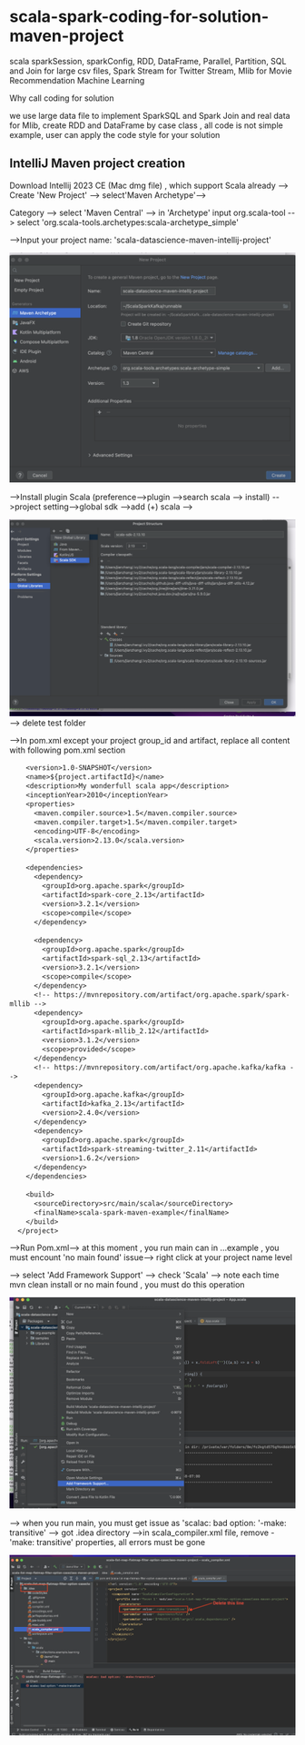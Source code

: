 # scala-spark-coding-for-solution-maven-project

scala sparkSession, sparkConfig,  RDD, DataFrame, Parallel, Partition, SQL and Join for large csv files, Spark Stream for Twitter Stream, Mlib for
Movie Recommendation Machine Learning

Why call coding for solution 

we use large data file to implement SparkSQL and Spark Join and real data for Mlib, create RDD and DataFrame by case class , all code is not simple
example, user can apply the code style for your solution


## IntelliJ Maven project creation

  Download Intellij 2023 CE (Mac dmg file) , which support Scala already --> Create 'New Project' --> select'Maven Archetype'-->
  
  Category --> select 'Maven Central' --> in 'Archetype' input org.scala-tool --> select 'org.scala-tools.archetypes:scala-archetype_simple'
  
  -->Input your project name: 'scala-datascience-maven-intellij-project'
  
  ![](images/create-new-maven-project-page.png)


  -->Install plugin Scala (preference-->plugin -->search scala --> install) -->project setting-->global sdk -->add (+) scala -->
  
  ![](images/proect-setting-globallib-add-sdk.png) --> delete test folder
  
  -->In pom.xml except your project group_id and artifact, replace all content with following pom.xml section  
  
        <version>1.0-SNAPSHOT</version>
        <name>${project.artifactId}</name>
        <description>My wonderfull scala app</description>
        <inceptionYear>2010</inceptionYear>
        <properties>
          <maven.compiler.source>1.5</maven.compiler.source>
          <maven.compiler.target>1.5</maven.compiler.target>
          <encoding>UTF-8</encoding>
          <scala.version>2.13.0</scala.version>
        </properties>

        <dependencies>
          <dependency>
            <groupId>org.apache.spark</groupId>
            <artifactId>spark-core_2.13</artifactId>
            <version>3.2.1</version>
            <scope>compile</scope>
          </dependency>

          <dependency>
            <groupId>org.apache.spark</groupId>
            <artifactId>spark-sql_2.13</artifactId>
            <version>3.2.1</version>
            <scope>compile</scope>
          </dependency>
          <!-- https://mvnrepository.com/artifact/org.apache.spark/spark-mllib -->
          <dependency>
            <groupId>org.apache.spark</groupId>
            <artifactId>spark-mllib_2.12</artifactId>
            <version>3.1.2</version>
            <scope>provided</scope>
          </dependency>
          <!-- https://mvnrepository.com/artifact/org.apache.kafka/kafka -->
          <dependency>
            <groupId>org.apache.kafka</groupId>
            <artifactId>kafka_2.13</artifactId>
            <version>2.4.0</version>
          </dependency>
          <dependency>
            <groupId>org.apache.spark</groupId>
            <artifactId>spark-streaming-twitter_2.11</artifactId>
            <version>1.6.2</version>
          </dependency>
        </dependencies>

        <build>
          <sourceDirectory>src/main/scala</sourceDirectory>
          <finalName>scala-spark-maven-example</finalName>
        </build>
      </project>
       
 -->Run Pom.xml--> at this moment , you run main can in ...example , you must encount 'no main found' issue--> right click at your project name level
 
 --> select 'Add Framework Support' --> check 'Scala' --> note each time mvn clean install or no main found , you must do this operation
 
  ![](images/project-directory-add-framework-support-.png)
  
--> when you run main, you must get issue as 'scalac: bad option: '-make: transitive' --> got .idea directory -->in scala_compiler.xml file, remove -'make: transitive' properties, all errors must be gone

 ![](images/Remove-make-transitive-idea-scala-compiler-xml.png)
